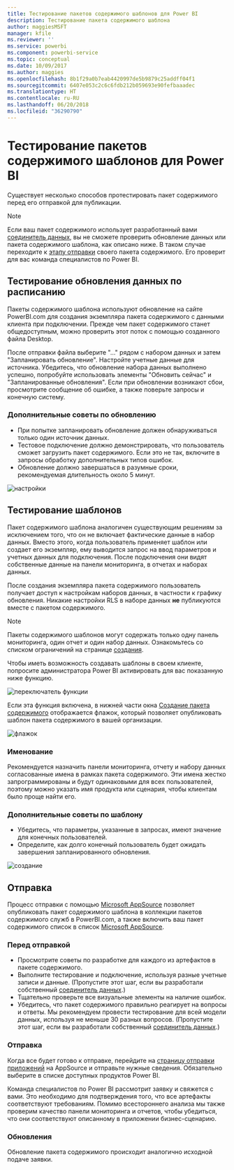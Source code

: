 ```yaml
---
title: Тестирование пакетов содержимого шаблонов для Power BI
description: Тестирование пакета содержимого шаблона
author: maggiesMSFT
manager: kfile
ms.reviewer: ''
ms.service: powerbi
ms.component: powerbi-service
ms.topic: conceptual
ms.date: 10/09/2017
ms.author: maggies
ms.openlocfilehash: 8b1f29a0b7eab4420997de5b9879c25addff04f1
ms.sourcegitcommit: 6407e053c2c6c6fdb212b059693e90fefbaaadec
ms.translationtype: HT
ms.contentlocale: ru-RU
ms.lasthandoff: 06/20/2018
ms.locfileid: "36290790"
---
```

# <a name="testing-template-content-packs-for-power-bi"></a>Тестирование пакетов содержимого шаблонов для Power BI
Существует несколько способов протестировать пакет содержимого перед его отправкой для публикации.  

> [!NOTE]
> Если ваш пакет содержимого использует разработанный вами [соединитель данных](https://aka.ms/DataConnectors), вы не сможете проверить обновление данных или пакета содержимого шаблона, как описано ниже. В таком случае переходите к [этапу отправки](#submission) своего пакета содержимого. Его проверит для вас команда специалистов по Power BI.
> 
> 

## <a name="testing-scheduled-data-refresh"></a>Тестирование обновления данных по расписанию
Пакеты содержимого шаблона используют обновление на сайте PowerBI.com для создания экземпляра пакета содержимого с данными клиента при подключении. Прежде чем пакет содержимого станет общедоступным, можно проверить этот поток с помощью созданного файла Desktop.

После отправки файла выберите "..." рядом с набором данных и затем "Запланировать обновление". Настройте учетные данные для источника. Убедитесь, что обновление набора данных выполнено успешно, попробуйте использовать элементы "Обновить сейчас" и "Запланированные обновления". Если при обновлении возникают сбои, просмотрите сообщение об ошибке, а также поверьте запросы и конечную систему.

### <a name="additional-refresh-tips"></a>Дополнительные советы по обновлению
* При попытке запланировать обновление должен обнаруживаться только один источник данных.  
* Тестовое подключение должно демонстрировать, что пользователь сможет загрузить пакет содержимого. Если это не так, включите в запросы обработку дополнительных типов ошибок.  
* Обновление должно завершаться в разумные сроки, рекомендуемая длительность около 5 минут.  

![настройки](media/template-content-pack-testing/scheduledrefresh.png)

<a name="templates"></a>

## <a name="testing-templates"></a>Тестирование шаблонов
Пакет содержимого шаблона аналогичен существующим решениям за исключением того, что он не включает фактические данные в набор данных. Вместо этого, когда пользователь применяет шаблон или создает его экземпляр, ему выводится запрос на ввод параметров и учетных данных для подключения. После подключения они видят собственные данные на панели мониторинга, в отчетах и наборах данных. 

После создания экземпляра пакета содержимого пользователь получает доступ к настройкам наборов данных, в частности к графику обновления. Никакие настройки RLS в наборе данных **не** публикуются вместе с пакетом содержимого.  

> [!NOTE]
> Пакеты содержимого шаблонов могут содержать только одну панель мониторинга, один отчет и один набор данных. Ознакомьтесь со списком ограничений на странице [создания](template-content-pack-authoring.md#restrictions). 
> 
> 

Чтобы иметь возможность создавать шаблоны в своем клиенте, попросите администратора Power BI активировать для вас показанную ниже функцию. 

![переключатель функции](media/template-content-pack-testing/featureswitch.png)

Если эта функция включена, в нижней части окна [Создание пакета содержимого](https://app.powerbi.com/groups/me/publish-content/) отображается флажок, который позволяет опубликовать шаблон пакета содержимого в вашей организации. 

![флажок](media/template-content-pack-testing/checkbox.png)

### <a name="naming"></a>Именование
Рекомендуется назначить панели мониторинга, отчету и набору данных согласованные имена в рамках пакета содержимого. Эти имена жестко запрограммированы и будут одинаковыми для всех пользователей, поэтому можно указать имя продукта или сценария, чтобы клиентам было проще найти его.

### <a name="additional-template-tips"></a>Дополнительные советы по шаблону
* Убедитесь, что параметры, указанные в запросах, имеют значение для конечных пользователей.
* Определите, как долго конечный пользователь будет ожидать завершения запланированного обновления.

![создание](media/template-content-pack-testing/createtemplate.png)

<a name="submission"></a>

## <a name="submission"></a>Отправка
Процесс отправки с помощью [Microsoft AppSource](https://appsource.microsoft.com/en-us/partners/list-an-app) позволяет опубликовать пакет содержимого шаблона в коллекции пакетов содержимого служб в PowerBI.com, а также включить ваш пакет содержимого список в список [Microsoft AppSource](http://appsource.microsoft.com).

### <a name="before-submission"></a>Перед отправкой
* Просмотрите советы по разработке для каждого из артефактов в пакете содержимого.
* Выполните тестирование и подключение, используя разные учетные записи и данные. (Пропустите этот шаг, если вы разработали собственный [соединитель данных](https://aka.ms/DataConnectors).)
* Тщательно проверьте все визуальные элементы на наличие ошибок.
* Убедитесь, что пакет содержимого правильно реагирует на вопросы и ответы. Мы рекомендуем провести тестирование для всей модели данных, используя не меньше 30 разных вопросов. (Пропустите этот шаг, если вы разработали собственный [соединитель данных](https://aka.ms/DataConnectors).)

### <a name="submission"></a>Отправка
Когда все будет готово к отправке, перейдите на [страницу отправки приложений](https://appsource.microsoft.com/en-us/partners/list-an-app) на AppSource и отправьте нужные сведения. Обязательно выберите в списке доступных продуктов Power BI.

Команда специалистов по Power BI рассмотрит заявку и свяжется с вами. Это необходимо для подтверждения того, что все артефакты соответствуют требованиям. Помимо всестороннего анализа мы также проверим качество панели мониторинга и отчетов, чтобы убедиться, что они соответствуют описанному в приложении бизнес-сценарию.

### <a name="updates"></a>Обновления
Обновление пакета содержимого происходит аналогично исходной подаче заявки. 

